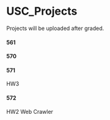 # USC_Projects
Projects will be uploaded after graded.

#### 561

#### 570

#### 571
HW3

#### 572
HW2 Web Crawler
